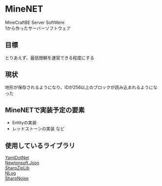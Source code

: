 ﻿# MineNET
MineCraftBE Server SoftWere  
1から作ったサーバーソフトウェア

## 目標
とりあえず、最低限鯖を運営できる程度にする

## 現状
地形が保存されるようになり、IDが256以上のブロックが読み込まれるようになった

## MineNETで実装予定の要素
- Entityの実装
- レッドストーンの実装
など

## 使用しているライブラリ
[YamlDotNet](https://github.com/aaubry/YamlDotNet)  
[Newtonsoft.Json](https://github.com/JamesNK/Newtonsoft.Json)  
[SharpZipLib](https://github.com/icsharpcode/SharpZipLib)  
[NLog](https://github.com/NLog/NLog)   
[SharpNoise](https://github.com/rthome/SharpNoise)
